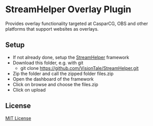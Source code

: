 # StreamHelper Overlay Plugin

Provides overlay functionality targeted at CasparCG, OBS and other platforms that support websites as overlays.

## Setup

+ If not already done, setup the [StreamHelper](https://github.com/VisionTale/StreamHelper) framework
+ Download this folder, e.g. with git
    + git clone https://github.com/VisionTale/StreamHelper.git
+ Zip the folder and call the zipped folder files.zip
+ Open the dashboard of the framework
+ Click on browse and choose the files.zip
+ Click on upload

## License

[MIT License](./LICENSE)

